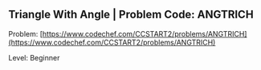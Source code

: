 ## Triangle With Angle | Problem Code: ANGTRICH

Problem: [https://www.codechef.com/CCSTART2/problems/ANGTRICH](https://www.codechef.com/CCSTART2/problems/ANGTRICH)

Level: Beginner
